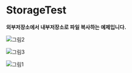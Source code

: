# StorageTest
**외부저장소에서 내부저장소로 파일 복사하는 예제입니다.**  


![그림2](https://user-images.githubusercontent.com/98893006/206625468-b320f86c-0c30-4ee7-bf11-e3826cd866b4.jpg)  


![그림3](https://user-images.githubusercontent.com/98893006/206625475-a2f59173-4411-474a-b870-55e8e8d21cd4.jpg)  
  

![그림1](https://user-images.githubusercontent.com/98893006/206625482-1a3dbf86-9672-4d45-a2ad-f6f6725e4de0.jpg)
